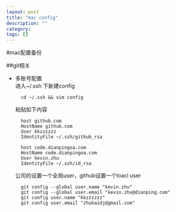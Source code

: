 ```yaml
---
layout: post
title: "mac config"
description: ""
category:
tags: []
---
```



#mac配置备份

##git相关
* 多账号配置</br> 进入~/.ssh 下新建config

		cd ~/.ssh && vim config

	粘贴如下内容

		host github.com
    	HostName github.com
    	User kkzzzzzz
    	IdentityFile ~/.ssh/github_rsa

		host code.dianpingoa.com
	    HostName code.dianpingoa.com
    	User kevin.zhu
	    IdentityFile ~/.ssh/id_rsa

	公司的设置一个全局user，github设置一个loacl user

		git config --global user.name "kevin.zhu"
		git config --global user.email "kevin.zhu@dianping.com"
		git config user.name "kkzzzzzz"
		git config user.email "zhukaidj@gmail.com"
